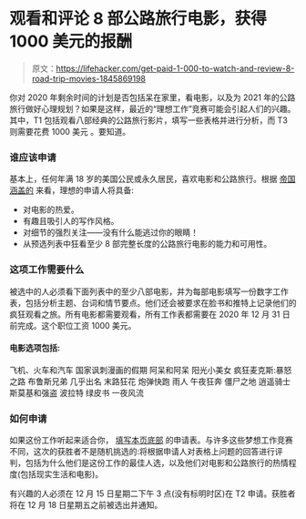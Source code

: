 # 观看和评论 8 部公路旅行电影，获得 1000 美元的报酬

> 原文：<https://lifehacker.com/get-paid-1-000-to-watch-and-review-8-road-trip-movies-1845869198>

你对 2020 年剩余时间的计划是否包括呆在家里，看电影，以及为 2021 年的公路旅行做好心理规划？如果是这样，最近的“理想工作”竞赛可能会引起人们的兴趣。其中，T1 包括观看八部经典的公路旅行影片，填写一些表格并进行分析，而 T3 则需要花费 1000 美元 。要知道。



### 谁应该申请

基本上，任何年满 18 岁的美国公民或永久居民，喜欢电影和公路旅行。根据 [帝国涵盖的](https://www.empirecovers.com/road-trip-movie-contest) 来看，理想的申请人将具备:

*   对电影的热爱。
*   有趣且吸引人的写作风格。
*   对细节的强烈关注——没有什么能逃过你的眼睛！
*   从预选列表中狂看至少 8 部完整长度的公路旅行电影的能力和可用性。

### 这项工作需要什么

被选中的人必须看下面列表中的至少八部电影，并为每部电影填写一份数字工作表，包括分析主题、台词和情节要点。他们还会被要求在脸书和推特上记录他们的疯狂观看之旅。所有电影都需要观看，所有工作表都需要在 2020 年 12 月 31 日前完成。这个职位工资 1000 美元。

#### 电影选项包括:

飞机、火车和汽车
国家讽刺漫画的假期
阿呆和阿呆
阳光小美女
疯狂麦克斯:暴怒之路
布鲁斯兄弟
几乎出名
末路狂花
炮弹快跑
雨人
午夜狂奔
僵尸之地
逍遥骑士
斯莫基和强盗
波拉特
绿皮书
一夜风流

### 如何申请

如果这份工作听起来适合你， [填写本页底部](https://www.empirecovers.com/road-trip-movie-contest) 的申请表。与许多这些梦想工作竞赛不同，这次的获胜者不是随机挑选的:将根据申请人对表格上问题的回答进行评判，包括为什么他们是这份工作的最佳人选，以及他们对电影和公路旅行的热情程度(包括现实生活和电影)。

有兴趣的人必须在 12 月 15 日星期二下午 3 点(没有标明时区)在 T2 申请。获胜者将在 12 月 18 日星期五之前被选出并通知。